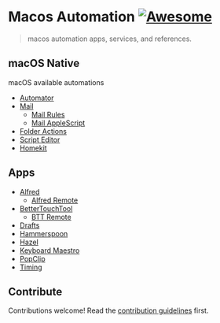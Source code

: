 # Macos Automation [![Awesome](https://awesome.re/badge.svg)](https://awesome.re)

> macos automation apps, services, and references.


## macOS Native

macOS available automations

- [Automator](https://support.apple.com/guide/automator/welcome/mac)
- [Mail](https://support.apple.com/guide/mail/welcome/mac)
    - [Mail Rules](https://support.apple.com/guide/mail/use-rules-to-manage-emails-you-receive-mlhlp1017/mac)
    - [Mail AppleScript](https://support.apple.com/guide/mail/use-scripts-as-rule-actions-mlhlp1171/13.0/mac/10.15)
- [Folder Actions](https://developer.apple.com/library/archive/documentation/AppleScript/Conceptual/AppleScriptLangGuide/reference/ASLR_folder_actions.html)
- [Script Editor](https://support.apple.com/guide/script-editor/welcome/mac)
- [Homekit](https://support.apple.com/guide/home/welcome/mac)


## Apps

- [Alfred](https://www.alfredapp.com/)
    - [Alfred Remote](https://www.alfredapp.com/remote/)
- [BetterTouchTool](https://folivora.ai/)
    - [BTT Remote](https://folivora.ai/bttremote/)
- [Drafts](https://getdrafts.com/)
- [Hammerspoon](https://www.hammerspoon.org/)
- [Hazel](https://www.noodlesoft.com/)
- [Keyboard Maestro](https://www.keyboardmaestro.com/main/)
- [PopClip](https://pilotmoon.com/popclip/)
- [Timing](https://timingapp.com/)


## Contribute

Contributions welcome! Read the [contribution guidelines](.github/CONTRIBUTING.md) first.
